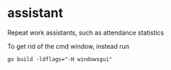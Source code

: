 # assistant
Repeat work assistants, such as attendance statistics

To get rid of the cmd window, instead run

	go build -ldflags="-H windowsgui"
